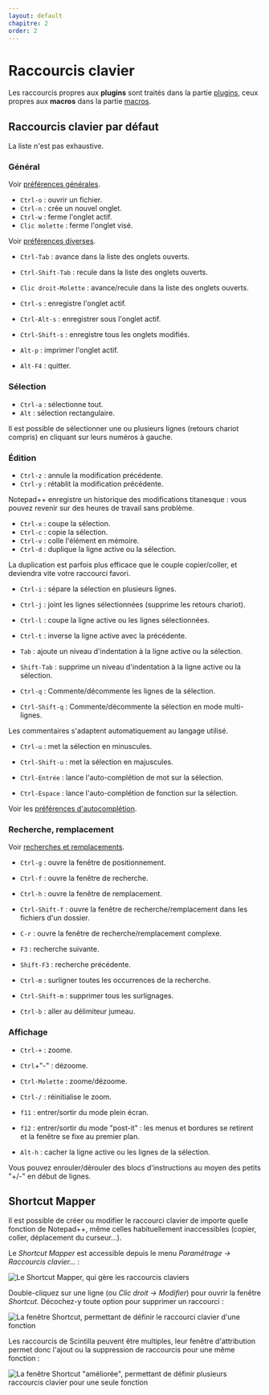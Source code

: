 ```yaml
---
layout: default
chapitre: 2
order: 2
---
```

# Raccourcis clavier

Les raccourcis propres aux **plugins** sont traités dans la partie [plugins](plugins.md), ceux propres aux **macros** dans la partie [macros](macros.md).

## Raccourcis clavier par défaut

La liste n'est pas exhaustive.

### Général

Voir [préférences générales](préférences-générales.md).

- `Ctrl-o` : ouvrir un fichier.
- `Ctrl-n` : crée un nouvel onglet.
- `Ctrl-w` : ferme l'onglet actif.
- `Clic molette` : ferme l'onglet visé.

Voir [préférences diverses](préférences-diverses.md).

- `Ctrl-Tab` : avance dans la liste des onglets ouverts.
- `Ctrl-Shift-Tab` : recule dans la liste des onglets ouverts.
- `Clic droit-Molette` : avance/recule dans la liste des onglets ouverts.

- `Ctrl-s` : enregistre l'onglet actif.
- `Ctrl-Alt-s` : enregistrer sous l'onglet actif.
- `Ctrl-Shift-s` : enregistre tous les onglets modifiés.

- `Alt-p` : imprimer l'onglet actif.
- `Alt-F4` : quitter.

### Sélection

- `Ctrl-a` : sélectionne tout.
- `Alt` : sélection rectangulaire.

Il est possible de sélectionner une ou plusieurs lignes (retours chariot compris) en cliquant sur leurs numéros à gauche.

### Édition

- `Ctrl-z` : annule la modification précédente.
- `Ctrl-y` : rétablit la modification précédente.

Notepad++ enregistre un historique des modifications titanesque : vous pouvez revenir sur des heures de travail sans problème.

- `Ctrl-x` : coupe la sélection.
- `Ctrl-c` : copie la sélection.
- `Ctrl-v` : colle l'élément en mémoire.
- `Ctrl-d` : duplique la ligne active ou la sélection.

La duplication est parfois plus efficace que le couple copier/coller, et deviendra vite votre raccourci favori.

- `Ctrl-i` : sépare la sélection en plusieurs lignes.
- `Ctrl-j` : joint les lignes sélectionnées (supprime les retours chariot).
- `Ctrl-l` : coupe la ligne active ou les lignes sélectionnées.
- `Ctrl-t` : inverse la ligne active avec la précédente.

- `Tab` : ajoute un niveau d'indentation à la ligne active ou la sélection.
- `Shift-Tab` : supprime un niveau d'indentation à la ligne active ou la sélection.

- `Ctrl-q` : Commente/décommente les lignes de la sélection.
- `Ctrl-Shift-q` : Commente/décommente la sélection en mode multi-lignes.

Les commentaires s'adaptent automatiquement au langage utilisé.

- `Ctrl-u` : met la sélection en minuscules.
- `Ctrl-Shift-u` : met la sélection en majuscules.

- `Ctrl-Entrée` : lance l'auto-complétion de mot sur la sélection.
- `Ctrl-Espace` : lance l'auto-complétion de fonction sur la sélection.

Voir les [préférences d'autocomplétion](préférences-autocomplétion.md).

### Recherche, remplacement

Voir [recherches et remplacements](recherches-et-remplacements.md).

- `Ctrl-g` : ouvre la fenêtre de positionnement.
- `Ctrl-f` : ouvre la fenêtre de recherche.
- `Ctrl-h` : ouvre la fenêtre de remplacement.
- `Ctrl-Shift-f` : ouvre la fenêtre de recherche/remplacement dans les fichiers d'un dossier.
- `C-r` : ouvre la fenêtre de recherche/remplacement complexe.

- `F3` : recherche suivante.
- `Shift-F3` : recherche précédente.
- `Ctrl-m` : surligner toutes les occurrences de la recherche.
- `Ctrl-Shift-m` : supprimer tous les surlignages.

- `Ctrl-b` : aller au délimiteur jumeau.

### Affichage

- `Ctrl-+` : zoome.
- `Ctrl`+"-" : dézoome.
- `Ctrl-Molette` : zoome/dézoome.
- `Ctrl-/` : réinitialise le zoom.

- `f11` : entrer/sortir du mode plein écran.
- `f12` : entrer/sortir du mode "post-it" : les menus et bordures se retirent et la fenêtre se fixe au premier plan.

- `Alt-h` : cacher la ligne active ou les lignes de la sélection.

Vous pouvez enrouler/dérouler des blocs d'instructions au moyen des petits "+/-" en début de lignes.

## Shortcut Mapper

Il est possible de créer ou modifier le raccourci clavier de importe quelle fonction de Notepad++, même celles habituellement inaccessibles (copier, coller, déplacement du curseur...).

Le *Shortcut Mapper* est accessible depuis le menu *Paramétrage -> Raccourcis clavier...* :

![Le Shortcut Mapper, qui gère les raccourcis claviers](npp_shortcut_mapper.png)

Double-cliquez sur une ligne (ou *Clic droit -> Modifier*) pour ouvrir la fenêtre *Shortcut*. Décochez-y toute option pour supprimer un raccourci :

![La fenêtre Shortcut, permettant de définir le raccourci clavier d'une fonction](npp_shortcut.png)

Les raccourcis de Scintilla peuvent être multiples, leur fenêtre d'attribution permet donc l'ajout ou la suppression de raccourcis pour une même fonction :

![La fenêtre Shortcut "améliorée", permettant de définir plusieurs raccourcis clavier pour une seule fonction](npp_shortcut_multi.png)
